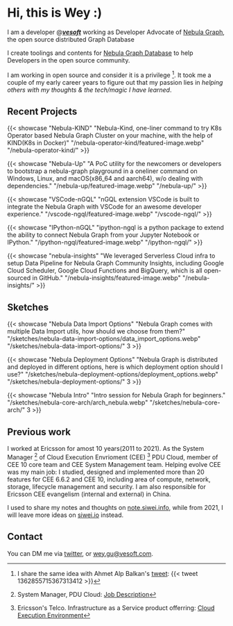 # 



# Hi, this is Wey :)

I am a developer @***[vesoft](https://vesoft.com)*** working as Developer Advocate of [Nebula Graph](https://nebula-graph.com.cn/), the open source distributed Graph Database

I create toolings and contents for [Nebula Graph Database](https://github.com/vesoft-inc) to help Developers in the open source community.

I am working in open source and consider it is a privilege [^1]. It took me a couple of my early career years to figure out that my passion lies in *helping others with my thoughts & the tech/magic I have learned*.

## Recent Projects

{{< showcase "Nebula-KIND" "Nebula-Kind, one-liner command to try K8s Operator based Nebula Graph Cluster on your machine, with the help of KIND(K8s in Docker)" "/nebula-operator-kind/featured-image.webp" "/nebula-operator-kind/" >}}

{{< showcase "Nebula-Up" "A PoC utility for the newcomers or developers to bootstrap a nebula-graph playground in a oneliner command on Windows, Linux, and macOS(x86_64 and aarch64), w/o dealing with dependencies." "/nebula-up/featured-image.webp" "/nebula-up/" >}}

{{< showcase "VSCode-nGQL" "nGQL extension VSCode is built to integrate the Nebula Graph with VSCode for an awesome developer experience." "/vscode-ngql/featured-image.webp" "/vscode-ngql/" >}}

{{< showcase "IPython-nGQL" "ipython-ngql is a python package to extend the ability to connect Nebula Graph from your Jupyter Notebook or IPython." "/ipython-ngql/featured-image.webp" "/ipython-ngql/" >}}

{{< showcase "nebula-insights" "We leveraged Serverless Cloud infra to setup Data Pipeline for Nebula Graph Community Insights, including Google Cloud Scheduler, Google Cloud Functions and BigQuery, which is all open-sourced in GitHub." "/nebula-insights/featured-image.webp" "/nebula-insights/" >}}

## Sketches


{{< showcase "Nebula Data Import Options" "Nebula Graph comes with multiple Data Import utils, how should we choose from them?" "/sketches/nebula-data-import-options/data_import_options.webp" "/sketches/nebula-data-import-options/" 3 >}}

{{< showcase "Nebula Deployment Options" "Nebula Graph is distributed and deployed in different options, here is which deployment option should I use?" "/sketches/nebula-deployment-options/deployment_options.webp" "/sketches/nebula-deployment-options/" 3 >}}

{{< showcase "Nebula Intro" "Intro session for Nebula Graph for beginners." "/sketches/nebula-core-arch/arch_nebula.webp" "/sketches/nebula-core-arch/" 3 >}}

## Previous work

I worked at Ericsson for amost 10 years(2011 to 2021).
As the System Manager [^3] of Cloud Execution Envrioment (CEE) [^2] PDU Cloud, member of CEE 10 core team and CEE System Management team. Helping evolve CEE was my main job: I studied, designed and implemented more than 20 features for CEE 6.6.2 and CEE 10, including area of compute, network, storage, lifecycle management and security.
I am also responsible for Ericsson CEE evangelism (internal and external) in China.

I used to share my notes and thoughts on [note.siwei.info](https://note.siwei.info/archives/), while from 2021, I will leave more ideas on [siwei.io](https://siwei.io) instead.


[^1]: I share the same idea with Ahmet Alp Balkan's [tweet](https://twitter.com/ahmetb/status/1362855715367313412):
{{< tweet 1362855715367313412 >}}

[^2]: Ericsson's Telco. Infrastructure as a Service product offerring: [Cloud Execution Environment](https://www.ericsson.com/en/portfolio/digital-services/cloud-infrastructure/cloud-execution-environment)
[^3]: System Manager, PDU Cloud: [Job Description](https://www.linkedin.com/jobs/view/2541281375)


## Contact

You can DM me via [twitter](https://twitter.com/wey_gu), or [wey.gu@vesoft.com](mailto:wey.gu@vesoft.com).
